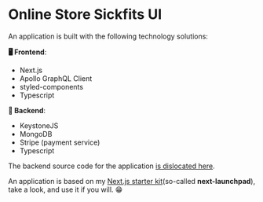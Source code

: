 # Online Store Sickfits UI

An application is built with the following technology solutions:

**🖥 Frontend**:

-   Next.js
-   Apollo GraphQL Client
-   styled-components
-   Typescript

**📡 Backend**:

-   KeystoneJS
-   MongoDB
-   Stripe (payment service)
-   Typescript

The backend source code for the application [is dislocated here](https://github.com/dvakatsiienko/online-store-sickfits-api).

An application is based on my [Next.js starter kit](https://github.com/dvakatsiienko/next-launchpad)(so-called **next-launchpad**), take a look, and use it if you will. 😁
